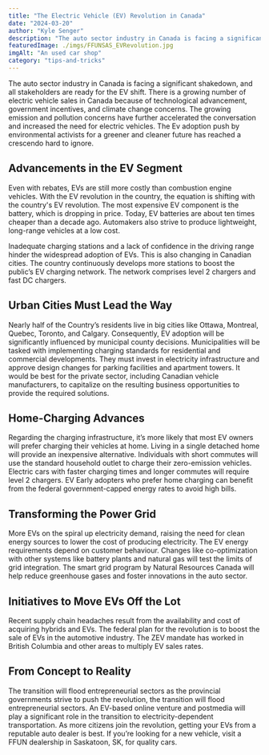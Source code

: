 ```yaml
---
title: "The Electric Vehicle (EV) Revolution in Canada"
date: "2024-03-20"
author: "Kyle Senger"
description: "The auto sector industry in Canada is facing a significant shakedown, and all stakeholders are ready for the EV shift. There is a growing number of electric vehicle sales in Canada because of technological advancement, government incentives, and climate change concerns."
featuredImage: ./imgs/FFUNSAS_EVRevolution.jpg
imgAlt: "An used car shop"
category: "tips-and-tricks"
---
```


The auto sector industry in Canada is facing a significant shakedown, and all stakeholders are ready for the EV shift. There is a growing number of electric vehicle sales in Canada because of technological advancement, government incentives, and climate change concerns.
The growing emission and pollution concerns have further accelerated the conversation and increased the need for electric vehicles. The Ev adoption push by environmental activists for a greener and cleaner future has reached a crescendo hard to ignore.

## Advancements in the EV Segment

Even with rebates, EVs are still more costly than combustion engine vehicles. With the EV revolution in the country, the equation is shifting with the country's EV revolution. The most expensive EV component is the battery, which is dropping in price. Today, EV batteries are about ten times cheaper than a decade ago. Automakers also strive to produce lightweight, long-range vehicles at a low cost.

Inadequate charging stations and a lack of confidence in the driving range hinder the widespread adoption of EVs. This is also changing in Canadian cities. The country continuously develops more stations to boost the public’s EV charging network. The network comprises level 2 chargers and fast DC chargers.

## Urban Cities Must Lead the Way

Nearly half of the Country’s residents live in big cities like Ottawa, Montreal, Quebec, Toronto, and Calgary. Consequently, EV adoption will be significantly influenced by municipal county decisions. Municipalities will be tasked with implementing charging standards for residential and commercial developments. They must invest in electricity infrastructure and approve design changes for parking facilities and apartment towers. It would be best for the private sector, including Canadian vehicle manufacturers, to capitalize on the resulting business opportunities to provide the required solutions.

## Home-Charging Advances

Regarding the charging infrastructure, it’s more likely that most EV owners will prefer charging their vehicles at home. Living in a single detached home will provide an inexpensive alternative. Individuals with short commutes will use the standard household outlet to charge their zero-emission vehicles. Electric cars with faster charging times and longer commutes will require level 2 chargers. EV Early adopters who prefer home charging can benefit from the federal government-capped energy rates to avoid high bills.

## Transforming the Power Grid

More EVs on the spiral up electricity demand, raising the need for clean energy sources to lower the cost of producing electricity. The EV energy requirements depend on customer behaviour. Changes like co-optimization with other systems like battery plants and natural gas will test the limits of grid integration. The smart grid program by Natural Resources Canada will help reduce greenhouse gases and foster innovations in the auto sector.

## Initiatives to Move EVs Off the Lot

Recent supply chain headaches result from the availability and cost of acquiring hybrids and EVs. The federal plan for the revolution is to boost the sale of EVs in the automotive industry. The ZEV mandate has worked in British Columbia and other areas to multiply EV sales rates.

## From Concept to Reality

The transition will flood entrepreneurial sectors as the provincial governments strive to push the revolution, the transition will flood entrepreneurial sectors. An EV-based online venture and postmedia will play a significant role in the transition to electricity-dependent transportation. As more citizens join the revolution, getting your EVs from a reputable auto dealer is best. If you’re looking for a new vehicle, visit a FFUN dealership in Saskatoon, SK, for quality cars.
